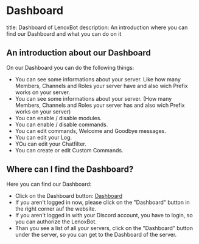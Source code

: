 # Dashboard

title: Dashboard of LenoxBot description: An introduction where you can find our Dashboard and what you can do on it

## An introduction about our Dashboard

On our Dashboard you can do the following things:

* You can see some informations about your server. Like how many Members, Channels and Roles your server have and also wich Prefix works on your server.
* You can see some informations about your server. \(How many Members, Channels and Roles your server has and also wich Prefix works on your server\)
* You can enable / disable modules.
* You can enable / disable commands.
* You can edit commands, Welcome and Goodbye messages.
* You can edit your Log.
* YOu can edit your Chatfilter.
* You can create or edit Custom Commands.

## Where can I find the Dashboard?

Here you can find our Dashboard:

* Click on the Dashboard button: [Dashboard](https://lenoxbot.com/dashboard/id/overview)
* If you aren't logged in now, please click on the "Dashboard" button in the right corner auf the website.
* If you aren't logged in with your Discord account, you have to login, so you can authorize the LenoxBot.
* Than you see a list of all your servers, click on the "Dashboard" button under the server, so you can get to the Dashboard of the server.


